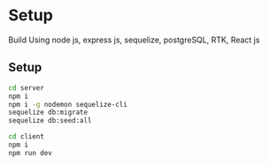 
# Setup

Build Using node js, express js, sequelize, postgreSQL, RTK, React js




## Setup

```bash
cd server
npm i
npm i -g nodemon sequelize-cli
sequelize db:migrate
sequelize db:seed:all
```
```bash
cd client
npm i
npm run dev
```   
